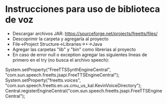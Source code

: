 # Instrucciones para uso de biblioteca de voz

* Descargar archivos JAR: https://sourceforge.net/projects/freetts/files/
* Descoprimir la carpeta y agregarla al proyecto
* File->Project Structure->Libraries->+->Java
* Agregar las carpetas "lib" y "bin" como librerias al proyecto
* En caso de error null o exception agregar las siguientes lineas de primero en el try (no busca el archivo speech):

System.setProperty("FreeTTSSynthEngineCentral", "com.sun.speech.freetts.jsapi.FreeTTSEngineCentral");
System.setProperty("freetts.voices", "com.sun.speech.freetts.en.us.cmu_us_kal.KevinVoiceDirectory");
Central.registerEngineCentral("com.sun.speech.freetts.jsapi.FreeTTSEngineCentral");

